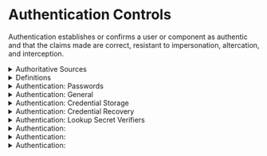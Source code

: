# Authentication Controls

Authentication establishes or confirms a user or component as authentic and that the claims made are correct, resistant to impersonation, 
altercation, and interception.

<details>
  <summary>
    Authoritative Sources 
  </summary>
  
  * [OWASP Authentication Cheat Sheet](https://cheatsheetseries.owasp.org/cheatsheets/Authentication_Cheat_Sheet.html)
  * [NIST approved hash functions](https://csrc.nist.gov/projects/hash-functions)
  * [NIST Random Number Generation](https://csrc.nist.gov/publications/detail/sp/800-90a/rev-1/final)
</details>

<details>
  <summary>
    Definitions 
  </summary>
  
  * **Memorized secrets** include passwords, PINs, patterns, image selections and passphrases. 
  * **One-time password (OTP)**: a secret used once to login, e.g. a code sent by SMS.
  * **Something you know**: a memorized secret required to authenticate.
  * **Something you have**: something you can hold, e.g. housekey, ATM card, Yubikey.
  * **Something you are**: a biometric unique to a person, e.g. DNA, fingerprint, retina, voice, etc.
  * **Single factor**: Something required for authentication. Usually a passphrase or PIN.
  * **Second factor**: Something additional to a single factor required to authenticate.
  * **Multi-factor authentication (MFA)** Required use of more than one factor to authenticate. Examples include a PIN and key card,
  or passphrase and fingerprint. _Note:_ a password combined with a secret question does _not_ constitute MFA, since both are "things you know."
</details>

<details>
  <summary>
    Authentication: Passwords
  </summary>
  
  * Require user-entered passwords to have the following qualities:
    * Be at least 12 characters, allowing for longer (e.g. up to 64).
    * Allow special characters, e.g.:
      * Spaces (without truncation)
      * The full Unicode set, including e.g. emoji and Kanji
      * Do not limit the number of special characters permitted.
  * Require system-generated initial passwords to have the following qualities:
    * Be securely randomly generated.
    * Be at least 6 characters.
    * Expire after a specified time.
    * Not allowed to become permanent.
  * Allow users to change their password.
    * Force entry of current and new passwords for change.
  * Force user to choose a different password if it is a well-known breached password.
  * Display the user's password strength during creation.
  * Avoid forcing password rotation.
  * Allow pasting of passwords, secure browser storage, and password manager autotype functionality.
  * Mask password entry.
    * Allow user to temporarily unmask their password as entered or display most recently typed character.
</details>

<details>
  <summary>
    Authentication: General
  </summary>
  
  * Give no indication whether a username or password is valid.
  * Use anti-automation controls, e.g.:
    * Block most common breached password guessing
    * Rate limits on attempts
    * Increase delays between allowed attempts
    * Restrict IP address ranges
    * CAPTCHAs
  * Use weak authenticators (e.g. SMS or email) only for secondary authentication or to approve transactions.
  * Send authentication detail changes to user's verified contact method, including:
    * Incorrect login attempt (only first time in a period, to avoid spamming users)
    * Password or other detail changes
    * Address or email/phone changes
    * Logins from new devices and IP addresses
  * Prefer push notifications to email/SMS.
  * Do not send sensitive information in notifications.
  * Use controls against phishing attacks, e.g.:
    * Multi-factor authentication
    * Client-side certificates
  * Use mutually-authenticated encryption between a credential service provider (CSP) and authentication verifier if distinct systems.
  * Protect against replay attacks by enforcing use of OTPs, cryptographic authenticators, or lookup codes.
  * Disable or remove shared or default accounts.
</details>

<details>
  <summary>
    Authentication: Credential Storage
  </summary>
  
  * Store salted and hashed version of password.
  * Use a currently approved hash algorithm for passwords (ref. NIST)
  * Use a salt at least 32 bits long, unique to each credential, chosen arbitrarily to prevent salt collisions.
  * If using PBKDF2, use at least 100,000 iterations for the hash.
  * If using bcrypt, use as large a work factor as the server performance allows (at least 13).
  * Perform an additional iteration of salting, using a secret value known only to the verifier component. Store the secret salt separate from the password hashes.
</details>

<details>
  <summary>
    Authentication: Credential Recovery
  </summary>
  
  * Never send the following to recover a login:
    * An initial or recovery secret in cleartext
    * Secret questions or password hints
    * The current password
  * Use a secure recovery mechanism, e.g. soft token or mobile push.
  * If OTP or MFA factors are lost, require evidence of identity proofing at the same level as during enrollment.
</details>

<details>
  <summary>
    Authentication: Lookup Secret Verifiers
  </summary>
  
  Verifiers are OTPs, and must be discarded after use.
  * Allow lookup secrets to be used only once.
  * Use unpredictable values.
  * Verify that lookup secrets have sufficient randomness (at least 112 bits of entropy) or are salted with a unique and random 32-bit salt and hashed with an approved one-way hash.
</details>

<details>
  <summary>
    Authentication: 
  </summary>
  
  * 
</details>

<details>
  <summary>
    Authentication: 
  </summary>
  
  * 
</details>

<details>
  <summary>
    Authentication: 
  </summary>
  
  * 
</details>

